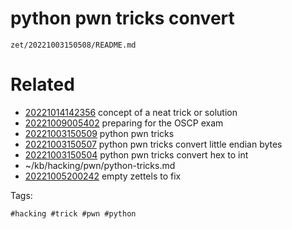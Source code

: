 # python pwn tricks convert

` zet/20221003150508/README.md `

# Related

- [20221014142356](/zet/20221014142356/README.md) concept of a neat trick or solution
- [20221009005402](/zet/20221009005402/README.md) preparing for the OSCP exam
- [20221003150509](/zet/20221003150509/README.md) python pwn tricks
- [20221003150507](/zet/20221003150507/README.md) python pwn tricks convert little endian bytes
- [20221003150504](/zet/20221003150504/README.md) python pwn tricks convert hex to int
- ~/kb/hacking/pwn/python-tricks.md
- [20221005200242](/zet/20221005200242/README.md) empty zettels to fix

Tags:

    #hacking #trick #pwn #python 
